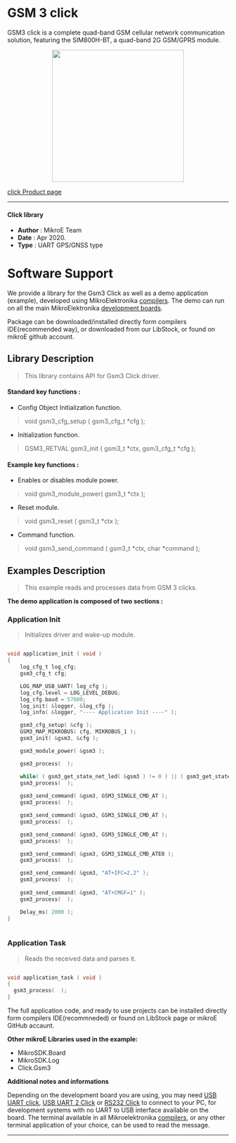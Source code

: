 
# GSM 3 click

GSM3 click is a complete quad-band GSM cellular network communication solution, featuring the SIM800H-BT, a quad-band 2G GSM/GPRS module. 

<p align="center">
  <img src="https://download.mikroe.com/images/click_for_ide/gsm3_click.png" height=300px>
</p>

[click Product page](<https://www.mikroe.com/gsm-3-click>)

---


#### Click library 

- **Author**        : MikroE Team
- **Date**          : Apr 2020.
- **Type**          : UART GPS/GNSS type


# Software Support

We provide a library for the Gsm3 Click 
as well as a demo application (example), developed using MikroElektronika 
[compilers](https://shop.mikroe.com/compilers). 
The demo can run on all the main MikroElektronika [development boards](https://shop.mikroe.com/development-boards).

Package can be downloaded/installed directly form compilers IDE(recommended way), or downloaded from our LibStock, or found on mikroE github account. 

## Library Description

> This library contains API for Gsm3 Click driver.

#### Standard key functions :

- Config Object Initialization function.
> void gsm3_cfg_setup ( gsm3_cfg_t *cfg ); 
 
- Initialization function.
> GSM3_RETVAL gsm3_init ( gsm3_t *ctx, gsm3_cfg_t *cfg );

#### Example key functions :

- Enables or disables module power.
> void gsm3_module_power( gsm3_t *ctx );
 
- Reset module.
> void gsm3_reset ( gsm3_t *ctx );

- Command function.
> void gsm3_send_command ( gsm3_t *ctx, char *command );

## Examples Description

> This example reads and processes data from GSM 3 clicks.

**The demo application is composed of two sections :**

### Application Init 

> Initializes driver and wake-up module.

```c

void application_init ( void )
{
    log_cfg_t log_cfg;
    gsm3_cfg_t cfg;

    LOG_MAP_USB_UART( log_cfg );
    log_cfg.level = LOG_LEVEL_DEBUG;
    log_cfg.baud = 57600;
    log_init( &logger, &log_cfg );
    log_info( &logger, "---- Application Init ----" );

    gsm3_cfg_setup( &cfg );
    GSM3_MAP_MIKROBUS( cfg, MIKROBUS_1 );
    gsm3_init( &gsm3, &cfg );

    gsm3_module_power( &gsm3 );

    gsm3_process(  );

    while( ( gsm3_get_state_net_led( &gsm3 ) != 0 ) || ( gsm3_get_state_conn_led( &gsm3 ) != 0 ) );
    gsm3_process(  );
    
    gsm3_send_command( &gsm3, GSM3_SINGLE_CMD_AT );
    gsm3_process(  );

    gsm3_send_command( &gsm3, GSM3_SINGLE_CMD_AT );
    gsm3_process(  );

    gsm3_send_command( &gsm3, GSM3_SINGLE_CMD_AT );
    gsm3_process(  );

    gsm3_send_command( &gsm3, GSM3_SINGLE_CMD_ATE0 );
    gsm3_process(  );

    gsm3_send_command( &gsm3, "AT+IFC=2,2" );
    gsm3_process(  );
    
    gsm3_send_command( &gsm3, "AT+CMGF=1" );
    gsm3_process(  );

    Delay_ms( 2000 );
}
  
```

### Application Task

> Reads the received data and parses it. 

```c

void application_task ( void )
{
  gsm3_process(  );
}  

```

The full application code, and ready to use projects can be  installed directly form compilers IDE(recommneded) or found on LibStock page or mikroE GitHub accaunt.

**Other mikroE Libraries used in the example:** 

- MikroSDK.Board
- MikroSDK.Log
- Click.Gsm3

**Additional notes and informations**

Depending on the development board you are using, you may need 
[USB UART click](https://shop.mikroe.com/usb-uart-click), 
[USB UART 2 Click](https://shop.mikroe.com/usb-uart-2-click) or 
[RS232 Click](https://shop.mikroe.com/rs232-click) to connect to your PC, for 
development systems with no UART to USB interface available on the board. The 
terminal available in all Mikroelektronika 
[compilers](https://shop.mikroe.com/compilers), or any other terminal application 
of your choice, can be used to read the message.



---
